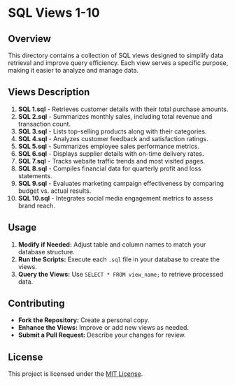# SQL Views 1-10

## Overview
This directory contains a collection of SQL views designed to simplify data retrieval and improve query efficiency. Each view serves a specific purpose, making it easier to analyze and manage data.

## Views Description

1. **SQL 1.sql** - Retrieves customer details with their total purchase amounts.
2. **SQL 2.sql** - Summarizes monthly sales, including total revenue and transaction count.
3. **SQL 3.sql** - Lists top-selling products along with their categories.
4. **SQL 4.sql** - Analyzes customer feedback and satisfaction ratings.
5. **SQL 5.sql** - Summarizes employee sales performance metrics.
6. **SQL 6.sql** - Displays supplier details with on-time delivery rates.
7. **SQL 7.sql** - Tracks website traffic trends and most visited pages.
8. **SQL 8.sql** - Compiles financial data for quarterly profit and loss statements.
9. **SQL 9.sql** - Evaluates marketing campaign effectiveness by comparing budget vs. actual results.
10. **SQL 10.sql** - Integrates social media engagement metrics to assess brand reach.

## Usage
1. **Modify if Needed:** Adjust table and column names to match your database structure.
2. **Run the Scripts:** Execute each `.sql` file in your database to create the views.
3. **Query the Views:** Use `SELECT * FROM view_name;` to retrieve processed data.

## Contributing
- **Fork the Repository:** Create a personal copy.
- **Enhance the Views:** Improve or add new views as needed.
- **Submit a Pull Request:** Describe your changes for review.

## License
This project is licensed under the [MIT License](./LICENSE).
